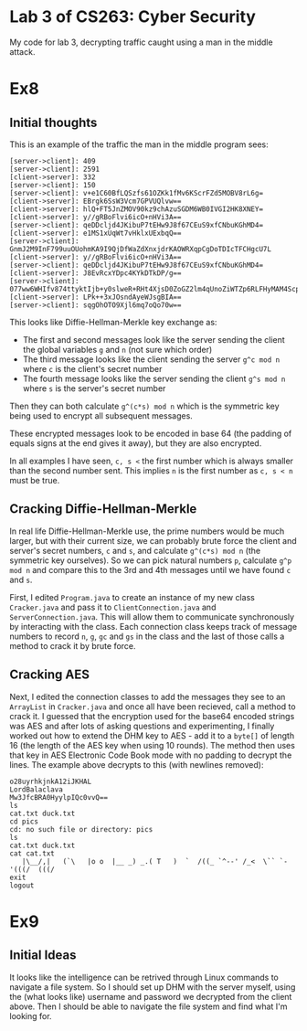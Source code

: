 # Lab 3 of CS263: Cyber Security

My code for lab 3, decrypting traffic caught using a man in the middle attack.

# Ex8

## Initial thoughts

This is an example of the traffic the man in the middle program sees:

```
[server->client]: 409
[server->client]: 2591
[client->server]: 332
[server->client]: 150
[server->client]: v+e1C60BfLQSzfs61OZKk1fMv6KScrFZd5MOBV8rL6g=
[client->server]: EBrgk6SsW3Vcm7GPVUQlvw==
[client->server]: hlQ+FT5JnZMOV90kz9chAzuSGDM6WB0IVGI2HK8XNEY=
[client->server]: y//gRBoFlvi6icO+nHVi3A==
[server->client]: qeDDcljd4JKibuP7tEHw9J8f67CEuS9xfCNbuKGhMD4=
[client->server]: e1MS1xUqWt7vHklxUExbqQ==
[server->client]: GnmJ2M9InF799uuOUohmKA9I9QjDfWaZdXnxjdrKAOWRXqpCgDoTDIcTFCHgcU7L
[client->server]: y//gRBoFlvi6icO+nHVi3A==
[server->client]: qeDDcljd4JKibuP7tEHw9J8f67CEuS9xfCNbuKGhMD4=
[client->server]: J8EvRcxYDpc4KYkDTkDP/g==
[server->client]: 077ww6WHIfv874ttyktIjb+y0slweR+RHt4XjsD0ZoGZ2lm4qUnoZiWTZp6RLFHyMAM4Scp4J7HzsNUN5IuZBBSuwAIte78kyQGPHT2Fjbg=
[client->server]: LPk++3xJOsndAyeWJsgBIA==
[server->client]: sqgOhOTO9Xjl6mq7oQo70w==
```

This looks like Diffie-Hellman-Merkle key exchange as:

- The first and second messages look like the server sending the client the global variables `g` and `n` (not sure which order)
- The third message looks like the client sending the server `g^c mod n` where `c` is the client's secret number
- The fourth message looks like the server sending the client `g^s mod n` where `s` is the server's secret number

Then they can both calculate `g^(c*s) mod n` which is the symmetric key being used to encrypt all subsequent messages.

These encrypted messages look to be encoded in base 64 (the padding of equals signs at the end gives it away), but they are also encrypted.

In all examples I have seen, `c, s <` the first number which is always smaller than the second number sent. This implies `n` is the first number as `c, s < n` must be true.

## Cracking Diffie-Hellman-Merkle

In real life Diffie-Hellman-Merkle use, the prime numbers would be much larger, but with their current size, we can probably brute force the client and server's secret numbers, `c` and `s`, and calculate `g^(c*s) mod n` (the symmetric key ourselves). So we can pick natural numbers `p`, calculate `g^p mod n` and compare this to the 3rd and 4th messages until we have found `c` and `s`.

First, I edited `Program.java` to create an instance of my new class `Cracker.java` and pass it to `ClientConnection.java` and `ServerConnection.java`. This will allow them to communicate synchronously by interacting with the class. Each connection class keeps track of message numbers to record `n`, `g`, `gc` and `gs` in the class and the last of those calls a method to crack it by brute force.

## Cracking AES

Next, I edited the connection classes to add the messages they see to an `ArrayList` in `Cracker.java` and once all have been recieved, call a method to crack it. I guessed that the encryption used for the base64 encoded strings was AES and after lots of asking questions and experimenting, I finally worked out how to extend the DHM key to AES - add it to a `byte[]` of length 16 (the length of the AES key when using 10 rounds). The method then uses that key in AES Electronic Code Book mode with no padding to decrypt the lines. The example above decrypts to this (with newlines removed):

```
o28uyrhkjnkA12iJKHAL
LordBalaclava
Mw3JfcBRA0HyylpIQc0vvQ==
ls
cat.txt duck.txt 
cd pics
cd: no such file or directory: pics
ls
cat.txt duck.txt 
cat cat.txt
   |\__/,|   (`\   |o o  |__ _) _.( T   )  `  /((_ `^--' /_<  \`` `-'(((/  (((/
exit
logout
```

# Ex9

## Initial Ideas

It looks like the intelligence can be retrived through Linux commands to navigate a file system. So I should set up DHM with the server myself, using the (what looks like) username and password we decrypted from the client above. Then I should be able to navigate the file system and find what I'm looking for.